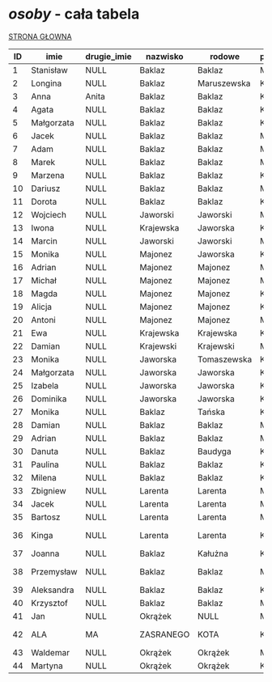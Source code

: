 # ***osoby*** - cała tabela
[STRONA GŁOWNA](../PREZENTACJA.md)

ID | imie | drugie_imie | nazwisko | rodowe | plec | data_urodzenia | zmarla | data_zgonu | partner_ID | matka_ID | ojciec_ID
--- | --- | --- | --- | --- | --- | --- | --- | --- | --- | --- | ---
1 | Stanisław | NULL | Baklaz | Baklaz | M | NULL | 0 | NULL | 2 | NULL | NULL
2 | Longina | NULL | Baklaz | Maruszewska | K | NULL | 1 | NULL | 1 | NULL | NULL
3 | Anna | Anita | Baklaz | Baklaz | K | NULL | 0 | NULL | NULL | 2 | 1
4 | Agata | NULL | Baklaz | Baklaz | K | NULL | 1 | NULL | NULL | 2 | 1
5 | Małgorzata | NULL | Baklaz | Baklaz | K | NULL | 1 | NULL | 12 | 2 | 1
6 | Jacek | NULL | Baklaz | Baklaz | M | NULL | 1 | NULL | NULL | 2 | 1
7 | Adam | NULL | Baklaz | Baklaz | M | NULL | 0 | NULL | 30 | 2 | 1
8 | Marek | NULL | Baklaz | Baklaz | M | NULL | 0 | NULL | 27 | 2 | 1
9 | Marzena | NULL | Baklaz | Baklaz | K | NULL | 0 | NULL | 33 | 2 | 1
10 | Dariusz | NULL | Baklaz | Baklaz | M | NULL | 0 | NULL | 37 | 2 | 1
11 | Dorota | NULL | Baklaz | Baklaz | K | NULL | 0 | NULL | 43 | 2 | 1
12 | Wojciech | NULL | Jaworski | Jaworski | M | NULL | 0 | NULL | 5 | NULL | NULL
13 | Iwona | NULL | Krajewska | Jaworska | K | NULL | 0 | NULL | 22 | 5 | 12
14 | Marcin | NULL | Jaworski | Jaworski | M | NULL | 0 | NULL | 23 | 5 | 12
15 | Monika | NULL | Majonez | Jaworska | K | NULL | 0 | NULL | 16 | 5 | 12
16 | Adrian | NULL | Majonez | Majonez | M | NULL | 0 | NULL | 15 | NULL | NULL
17 | Michał | NULL | Majonez | Majonez | M | NULL | 0 | NULL | NULL | 15 | 16
18 | Magda | NULL | Majonez | Majonez | K | NULL | 0 | NULL | NULL | 15 | 16
19 | Alicja | NULL | Majonez | Majonez | K | NULL | 0 | NULL | NULL | 15 | 16
20 | Antoni | NULL | Majonez | Majonez | M | NULL | 0 | NULL | NULL | 15 | 16
21 | Ewa | NULL | Krajewska | Krajewska | K | NULL | 0 | NULL | NULL | 13 | 22
22 | Damian | NULL | Krajewski | Krajewski | M | NULL | 0 | NULL | 13 | NULL | NULL
23 | Monika | NULL | Jaworska | Tomaszewska | K | NULL | 0 | NULL | 14 | NULL | NULL
24 | Małgorzata | NULL | Jaworska | Jaworska | K | NULL | 0 | NULL | NULL | 23 | 14
25 | Izabela | NULL | Jaworska | Jaworska | K | NULL | 0 | NULL | NULL | 23 | 14
26 | Dominika | NULL | Jaworska | Jaworska | K | NULL | 0 | NULL | NULL | 23 | 14
27 | Monika | NULL | Baklaz | Tańska | K | NULL | 0 | NULL | 8 | NULL | NULL
28 | Damian | NULL | Baklaz | Baklaz | M | NULL | 0 | NULL | NULL | 27 | 8
29 | Adrian | NULL | Baklaz | Baklaz | M | NULL | 0 | NULL | NULL | 27 | 8
30 | Danuta | NULL | Baklaz | Baudyga | K | NULL | 0 | NULL | 7 | NULL | NULL
31 | Paulina | NULL | Baklaz | Baklaz | K | NULL | 0 | NULL | NULL | 30 | 7
32 | Milena | NULL | Baklaz | Baklaz | K | NULL | 0 | NULL | NULL | 30 | 7
33 | Zbigniew | NULL | Larenta | Larenta | M | NULL | 0 | NULL | 9 | NULL | NULL
34 | Jacek | NULL | Larenta | Larenta | M | NULL | 1 | NULL | NULL | 9 | 33
35 | Bartosz | NULL | Larenta | Larenta | M | NULL | 0 | NULL | NULL | 9 | 33
36 | Kinga | NULL | Larenta | Larenta | K | 2006-03-12T23:00:00.000Z | 1 | NULL | NULL | 9 | 33
37 | Joanna | NULL | Baklaz | Kałużna | K | NULL | 0 | NULL | 10 | NULL | NULL
38 | Przemysław | NULL | Baklaz | Baklaz | M | 2005-08-28T22:00:00.000Z | 0 | NULL | NULL | 37 | 10
39 | Aleksandra | NULL | Baklaz | Baklaz | K | NULL | 0 | NULL | NULL | 37 | 10
40 | Krzysztof | NULL | Baklaz | Baklaz | M | NULL | 0 | NULL | NULL | 37 | 10
41 | Jan | NULL | Okrążek | NULL | M | NULL | 0 | NULL | NULL | 11 | 43
42 | ALA | MA | ZASRANEGO | KOTA | K | 2022-12-30T23:00:00.000Z | 1 | 2022-12-26T23:00:00.000Z | NULL | NULL | NULL
43 | Waldemar | NULL | Okrążek | Okrążek | M | NULL | 0 | NULL | 11 | NULL | NULL
44 | Martyna | NULL | Okrążek | Okrążek | K | NULL | 0 | NULL | NULL | 11 | 43
